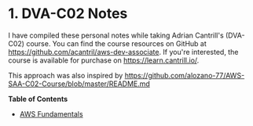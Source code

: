 # 1. DVA-C02 Notes 

I have compiled these personal notes while taking Adrian Cantrill's (DVA-C02) course. You can find the course resources on GitHub at https://github.com/acantril/aws-dev-associate. If you're interested, the course is available for purchase on https://learn.cantrill.io/.

This approach was also inspired by https://github.com/alozano-77/AWS-SAA-C02-Course/blob/master/README.md

**Table of Contents**
- [AWS Fundamentals](/AWS-Fundamentals/notes.md)